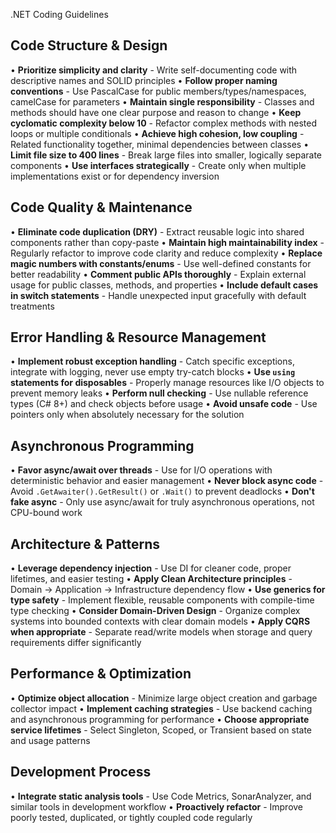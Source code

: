.NET Coding Guidelines

## Code Structure & Design
• **Prioritize simplicity and clarity** - Write self-documenting code with descriptive names and SOLID principles
• **Follow proper naming conventions** - Use PascalCase for public members/types/namespaces, camelCase for parameters
• **Maintain single responsibility** - Classes and methods should have one clear purpose and reason to change
• **Keep cyclomatic complexity below 10** - Refactor complex methods with nested loops or multiple conditionals
• **Achieve high cohesion, low coupling** - Related functionality together, minimal dependencies between classes
• **Limit file size to 400 lines** - Break large files into smaller, logically separate components
• **Use interfaces strategically** - Create only when multiple implementations exist or for dependency inversion

## Code Quality & Maintenance
• **Eliminate code duplication (DRY)** - Extract reusable logic into shared components rather than copy-paste
• **Maintain high maintainability index** - Regularly refactor to improve code clarity and reduce complexity
• **Replace magic numbers with constants/enums** - Use well-defined constants for better readability
• **Comment public APIs thoroughly** - Explain external usage for public classes, methods, and properties
• **Include default cases in switch statements** - Handle unexpected input gracefully with default treatments

## Error Handling & Resource Management
• **Implement robust exception handling** - Catch specific exceptions, integrate with logging, never use empty try-catch blocks
• **Use `using` statements for disposables** - Properly manage resources like I/O objects to prevent memory leaks
• **Perform null checking** - Use nullable reference types (C# 8+) and check objects before usage
• **Avoid unsafe code** - Use pointers only when absolutely necessary for the solution

## Asynchronous Programming
• **Favor async/await over threads** - Use for I/O operations with deterministic behavior and easier management
• **Never block async code** - Avoid `.GetAwaiter().GetResult()` or `.Wait()` to prevent deadlocks
• **Don't fake async** - Only use async/await for truly asynchronous operations, not CPU-bound work

## Architecture & Patterns
• **Leverage dependency injection** - Use DI for cleaner code, proper lifetimes, and easier testing
• **Apply Clean Architecture principles** - Domain → Application → Infrastructure dependency flow
• **Use generics for type safety** - Implement flexible, reusable components with compile-time type checking
• **Consider Domain-Driven Design** - Organize complex systems into bounded contexts with clear domain models
• **Apply CQRS when appropriate** - Separate read/write models when storage and query requirements differ significantly

## Performance & Optimization
• **Optimize object allocation** - Minimize large object creation and garbage collector impact
• **Implement caching strategies** - Use backend caching and asynchronous programming for performance
• **Choose appropriate service lifetimes** - Select Singleton, Scoped, or Transient based on state and usage patterns

## Development Process
• **Integrate static analysis tools** - Use Code Metrics, SonarAnalyzer, and similar tools in development workflow
• **Proactively refactor** - Improve poorly tested, duplicated, or tightly coupled code regularly